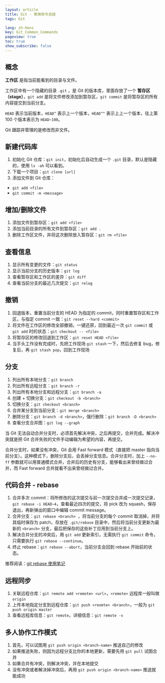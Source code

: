 ```yaml
---
layout: article
title: Git - 常用命令总结
tags: Git

lang: zh-Hans
key: Git_Common_Commands
pageview: true
toc: true
show_subscribe: false
---
```


## 概念

**工作区** 是指当前能看到的目录与文件。

工作区中有一个隐藏的目录 `.git` ，是 Git 的版本库，里面存放了一个 **暂存区（stage）**，`git add` 是将文件修改添加到暂存区，`git commit` 是将暂存区的所有内容提交到当前分支。

`HEAD` 表示当前版本，`HEAD^` 表示上一个版本，`HEAD^^` 表示上上一个版本，往上第 100 个版本表示为 `HEAD~100`。

Git 跟踪并管理的是修改而非文件。

## 新建代码库

1. 初始化 Git 仓库：`git init`，初始化后自动生成一个 `.git` 目录，默认是隐藏的，使用 `ls -ah` 可以看到。
2. 下载一个项目：`git clone [url]`
3. 添加文件到 Git 仓库：
 - `git add <file>`
 - `git commit -m <message>`

## 增加/删除文件

1. 添加文件到暂存区：`git add <file>`
2. 添加当前目录的所有文件到暂存区：`git add .`
3. 删除工作区文件，并将这次删除放入暂存区：`git rm <file>`

## 查看信息

1. 显示所有变更的文件：`git status`
2. 显示当前分支的历史版本：`git log`
3. 查看暂存区和工作区的差异：`git diff`
4. 查看当前分支的最近几次提交：`git relog`

## 撤销

1. 回退版本，重置当前分支的 HEAD 为指定的 commit，同时重置暂存区和工作区，与指定 commit 一致：`git reset --hard <commit>`
2. 将文件在工作区的修改全部撤销，一键还原，回到最近一次 `git commit` 或 `git add` 时的状态：`git checkout -- <file>`
3. 将暂存区的修改回退到工作区：`git reset HEAD <file>`
4. 当手头工作没有完成时，先把工作现场 `git stash` 一下，然后去修复 bug，修复后，再 `git stash pop`，回到工作现场

## 分支

1. 列出所有本地分支：`git branch`
2. 列出所有远程分支：`git branch -r`
3. 列出所有本地分支和远程分支：`git branch -a`
4. 创建 + 切换分支：`git checkout -b <branch>`
5. 切换分支：`git checkout <branch>`
6. 合并某分支到当前分支：`git merge <branch>`
7. 删除分支：`git branch -d <branch>`，强行删除：`git branch -D <branch>`
8. 查看分支合并图：`git log --graph`

当 Git 无法自动合并分支时，必须首先解决冲突，之后再提交，合并完成。解决冲突就是把 Git 合并失败的文件手动编辑为希望的内容，再提交。

合并分支时，如果没有冲突，Git 会用 Fast forward 模式（直接把 master 指向当前分支）。这种模式下，删除分支后，会丢掉分支信息。合并分支时，加上 `--no-ff` 参数就可以用普通模式合并，合并后的历史有分支，能够看出来曾经做过合并，而 Fast forward 合并就看不出来曾经做过合并。

## 代码合并 - rebase

1. 合并多次 commit：将所修改的这次提交与前一次提交合并成一次提交记录，`git rebase -i HEAD~4`，查看最近四次的提交，将 pick 改为 squash，保存退出，再新弹出的窗口中编辑 commit message。
2. 合并分支：`git rebase <branch> `，将当前分支的每个 commit 取消掉，并将其临时保存为 patch，存放在 `.git/rebase` 目录中，然后将当前分支更新为最新的 `<branch>` 分支，最后把保存的这些补丁应用到当前分支上。
3. 解决合并分支的冲突后，用 `git add` 更新索引，无需执行 `git commit` 命令，只需要执行 `git rebase --continue`。
4. 终止 rebase：`git rebase --abort`，当前分支会回到 rebase 开始前的状态。

推荐阅读：[git rebase 使用笔记](https://www.jianshu.com/p/cca69cb695a6)

## 远程同步

1. 关联远程仓库：`git remote add <remote> <url>`，`<remote>` 远程库一般叫做 `origin`
2. 上传本地指定分支到远程仓库：`git push <reomte> <branch>`，一般为 `git push origin master`
3. 查看远程库信息：`git remote`，详细信息：`git remote -v`

## 多人协作工作模式

1. 首先，可以试图用 `git push origin <branch-name>` 推送自己的修改
2. 如果推送失败，则因为远程分支比你的本地更新，需要先用 `git pull` 试图合并
3. 如果合并有冲突，则解决冲突，并在本地提交
4. 没有冲突或者解决掉冲突后，再用 `git push origin <branch-name>` 推送就能成功
